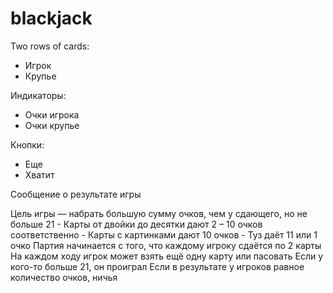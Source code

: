 # blackjack

Two rows of cards: 
 - Игрок
 - Крупье
 
 Индикаторы:
  - Очки игрока
  - Очки крупье
  
  Кнопки:
  - Еще
  - Хватит
  
  Сообщение о результате игры
 
  Цель игры — набрать большую сумму очков, чем у сдающего, но не больше 21
     - Карты от двойки до десятки дают 2 – 10 очков соответственно
     - Карты с картинками дают 10 очков
     - Туз даёт 11 или 1 очко
  Партия начинается с того, что каждому игроку сдаётся по 2 карты
  На каждом ходу игрок может взять ещё одну карту или пасовать
  Если у кого-то больше 21, он проиграл
  Если в результате у игроков равное количество очков, ничья
